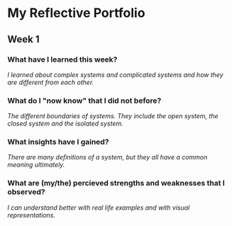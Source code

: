 # My Reflective Portfolio 

## Week 1

### What have I learned this week?

*I learned about complex systems and complicated systems and how they are different from each other.*

### What do I "now know" that I did not before?

*The different boundaries of systems. They include the open system, the closed system and the isolated system.*

### What insights have I gained?

*There are many definitions of a system, but they all have a common meaning ultimately.*

### What are (my/the) percieved strengths and weaknesses that I observed?

*I can understand better with real life examples and with visual representations.*

